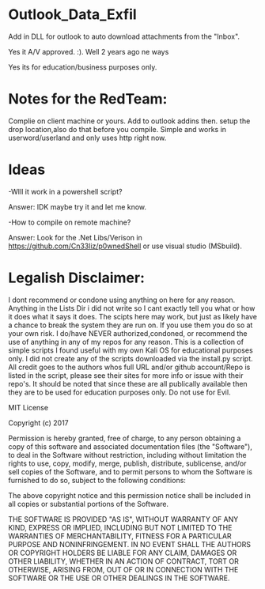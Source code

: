 # Outlook_Data_Exfil

Add in DLL for outlook to auto download attachments from the "Inbox". 

Yes it A/V approved. :). Well 2 years ago ne ways

Yes its for education/business purposes only.

# Notes for the RedTeam:
Complie on client machine or yours. Add to outlook addins then. setup the drop location,also do that before you compile.
Simple and works in userword/userland and only uses http right now.

# Ideas
-WIll it work in a powershell script?

 Answer: IDK maybe try it and let me know.
 
 -How to compile on remote machine?
 
 Answer: Look for the .Net Libs/Verison in https://github.com/Cn33liz/p0wnedShell or use visual studio (MSbuild).

# Legalish Disclaimer:

I dont recommend or condone using anything on here for any reason. Anything in the Lists Dir i did not write so I cant exactly tell you what or how it does what it says it does. The scipts here may work, but just as likely have a chance to break the system they are run on. If you use them you do so at your own risk. I do/have NEVER authorized,condoned, or recommend the use of anything in any of my repos for any reason. This is a collection of simple scripts I found useful with my own Kali OS for educational purposes only. I did not create any of the scripts downloaded via the install.py script. All credit goes to the authors whos full URL and/or github account/Repo is listed in the script, please see their sites for more info or issue with their repo's. It should be noted that since these are all publically available then they are to be used for education purposes only. Do not use for Evil.

MIT License

Copyright (c) 2017 

Permission is hereby granted, free of charge, to any person obtaining a copy
of this software and associated documentation files (the "Software"), to deal
in the Software without restriction, including without limitation the rights
to use, copy, modify, merge, publish, distribute, sublicense, and/or sell
copies of the Software, and to permit persons to whom the Software is
furnished to do so, subject to the following conditions:

The above copyright notice and this permission notice shall be included in all
copies or substantial portions of the Software.

THE SOFTWARE IS PROVIDED "AS IS", WITHOUT WARRANTY OF ANY KIND, EXPRESS OR
IMPLIED, INCLUDING BUT NOT LIMITED TO THE WARRANTIES OF MERCHANTABILITY,
FITNESS FOR A PARTICULAR PURPOSE AND NONINFRINGEMENT. IN NO EVENT SHALL THE
AUTHORS OR COPYRIGHT HOLDERS BE LIABLE FOR ANY CLAIM, DAMAGES OR OTHER
LIABILITY, WHETHER IN AN ACTION OF CONTRACT, TORT OR OTHERWISE, ARISING FROM,
OUT OF OR IN CONNECTION WITH THE SOFTWARE OR THE USE OR OTHER DEALINGS IN THE
SOFTWARE.
